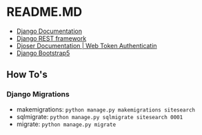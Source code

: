 # README.MD

- [Django Documentation](https://docs.djangoproject.com/en/5.1/)
- [Django REST framework](https://www.django-rest-framework.org/)
- [Djoser Documentation | Web Token Authenticatin](https://djoser.readthedocs.io/en/latest/getting_started.html)
- [Django Bootstrap5](https://django-bootstrap5.readthedocs.io/en/latest/quickstart.html)

## How To's

### Django Migrations

- makemigrations: `python manage.py makemigrations sitesearch`
- sqlmigrate: `python manage.py sqlmigrate sitesearch 0001`
- migrate: `python manage.py migrate`
